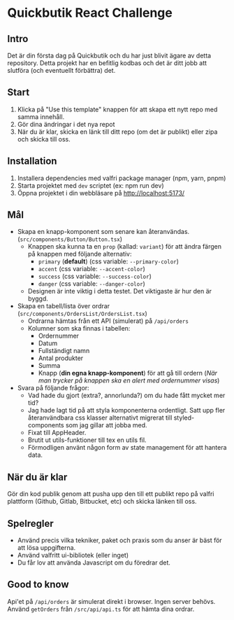 # Quickbutik React Challenge

## Intro

Det är din första dag på Quickbutik och du har just blivit ägare av detta repository. Detta projekt har en befitlig kodbas och det är ditt jobb att slutföra (och eventuellt förbättra) det.

## Start

1. Klicka på "Use this template" knappen för att skapa ett nytt repo med samma innehåll.
2. Gör dina ändringar i det nya repot
3. När du är klar, skicka en länk till ditt repo (om det är publikt) eller zipa och skicka till oss.

## Installation

1. Installera dependencies med valfri package manager (npm, yarn, pnpm)
2. Starta projektet med `dev` scriptet (ex: npm run dev)
3. Öppna projektet i din webbläsare på [http://localhost:5173/](http://localhost:5173/)

## Mål

- Skapa en knapp-komponent som senare kan återanvändas. (`src/components/Button/Button.tsx`)
  - Knappen ska kunna ta en `prop` (kallad: `variant`) för att ändra färgen på knappen med följande alternativ:
    - `primary` (**default**) (css variable: `--primary-color`)
    - `accent` (css variable: `--accent-color`)
    - `success` (css variable: `--success-color`)
    - `danger` (css variable: `--danger-color`)
  - Designen är inte viktig i detta testet. Det viktigaste är hur den är byggd.
- Skapa en tabell/lista över ordrar (`src/components/OrdersList/OrdersList.tsx`)
  - Ordrarna hämtas från ett API (simulerat) på `/api/orders`
  - Kolumner som ska finnas i tabellen:
    - Ordernummer
    - Datum
    - Fullständigt namn
    - Antal produkter
    - Summa
    - Knapp (**din egna knapp-komponent**) för att gå till ordern (_När man trycker på knappen ska en alert med ordernummer visas_)
- Svara på följande frågor:
  - Vad hade du gjort (extra?, annorlunda?) om du hade fått mycket mer tid?
  - Jag hade lagt tid på att styla komponenterna ordentligt. Satt upp fler återanvändbara css klasser alternativt migrerat till styled-components som jag gillar att jobba med.
  - Fixat till AppHeader.
  - Brutit ut utils-funktioner till tex en utils fil.
  - Förmodligen använt någon form av state management för att hantera data.

## När du är klar

Gör din kod publik genom att pusha upp den till ett publikt repo på valfri plattform (Github, Gitlab, Bitbucket, etc) och skicka länken till oss.

## Spelregler

- Använd precis vilka tekniker, paket och praxis som du anser är bäst för att lösa uppgifterna.
- Använd valfritt ui-bibliotek (eller inget)
- Du får lov att använda Javascript om du föredrar det.

## Good to know

Api'et på `/api/orders` är simulerat direkt i browser. Ingen server behövs.
Använd `getOrders` från `/src/api/api.ts` för att hämta dina ordrar.
